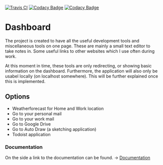 [![Travis CI](https://travis-ci.org/EvilAngel94/Dashboard.svg?branch=master)](https://travis-ci.org/EvilAngel94/Dashboard)
[![Codacy Badge](https://app.codacy.com/project/badge/Grade/764e12b0a8cf4cd3aa8a8b0f8d4c224d)](https://www.codacy.com/manual/michieldesmet1994/Dashboard?utm_source=github.com&amp;utm_medium=referral&amp;utm_content=EvilAngel94/Dashboard&amp;utm_campaign=Badge_Grade)
[![Codacy Badge](https://app.codacy.com/project/badge/Coverage/764e12b0a8cf4cd3aa8a8b0f8d4c224d)](https://www.codacy.com/manual/michieldesmet1994/Dashboard?utm_source=github.com&amp;utm_medium=referral&amp;utm_content=EvilAngel94/Dashboard&amp;utm_campaign=Badge_Coverage)
# Dashboard
The project is created to have all the useful development tools and miscellaneous tools on one page. 
These are mainly a small text editor to take notes in. Some useful links to other websites which I use often during work.

At this moment in time, these tools are only redirecting, or showing basic information on the dashboard. 
Furthermore, the application will also only be usabel locally (on localhost somewhere). This will be further explained once this is implemented.

## Options
 - Weatherforecast for Home and Work location
 - Go to your personal mail
 - Go to your work mail
 - Go to Google Drive
 - Go to Auto Draw (a sketching application)
 - Todoist application

### Documentation
On the side a link to the documentation can be found. ->
[Documentation](https://docs.google.com/document/d/1vGZuTfVi3imIKocLeMz2skk_1D1S5_bUTREcNllLrcQ/edit?usp=sharing)
